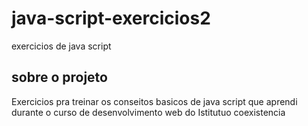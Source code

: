 # java-script-exercicios2
exercicios de java script

## sobre o projeto

Exercicios pra treinar os conseitos basicos de java script que aprendi durante o curso de desenvolvimento web do Istitutuo coexistencia
